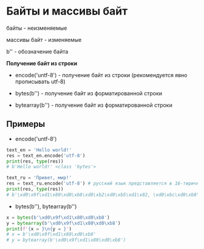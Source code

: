 # Байты и массивы байт

байты - неизменяемые

массивы байт - изменяемые

b'' - обозначение байта

**Получение байт из строки**

- encode('untf-8') - получение байт из строки (рекомендуется явно прописывать utf-8)

- bytes(b'') - получение байт из форматированной строки

- bytearray(b'') - получение байт из форматированной строки

## Примеры

- encode('untf-8')

```py
text_en = 'Hello world!'
res = text_en.encode('utf-8')
print(res, type(res))
# b'Hello world!' <class 'bytes'>

text_ru = 'Привет, мир!'
res = text_ru.encode('utf-8') # русский язык представляется в 16-тиричной системе
print(res, type(res))
# b'\xd0\x9f\xd1\x80\xd0\xb8\xd0\xb2\xd0\xb5\xd1\x82, \xd0\xbc\xd0\xb8\xd1\x80!' <class 'bytes'>
```

- bytes(b''), bytearray(b'')

```py
x = bytes(b'\xd0\x9f\xd1\x80\xd0\xb8')
y = bytearray(b'\xd0\x9f\xd1\x80\xd0\xb8')
print(f'{x = }\n{y = }')
# x = b'\xd0\x9f\xd1\x80\xd0\xb8'
# y = bytearray(b'\xd0\x9f\xd1\x80\xd0\xb8')
```
